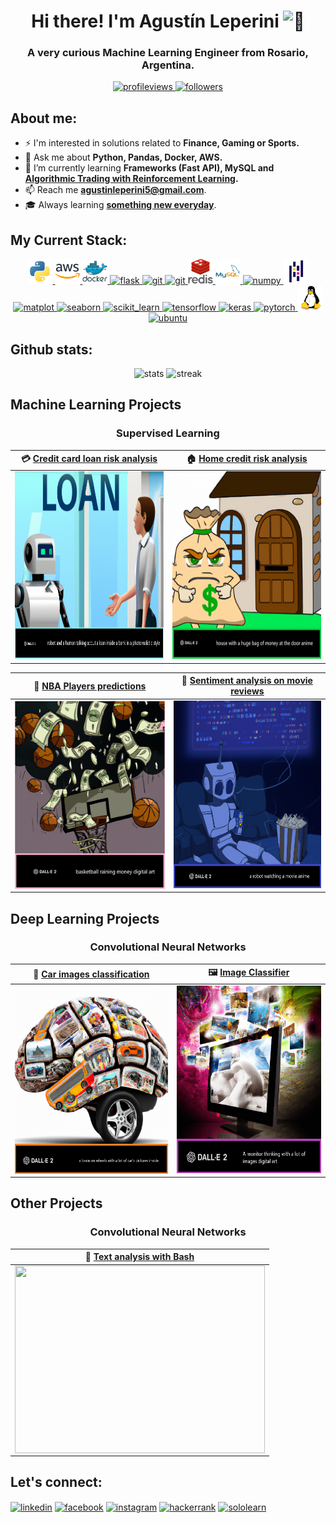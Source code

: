 <h1 align="center"> 
  Hi there! I'm Agustín Leperini 
<picture>
  <source srcset="https://fonts.gstatic.com/s/e/notoemoji/latest/1f44b_1f3fb/512.webp" type="image/webp">
  <img src="https://fonts.gstatic.com/s/e/notoemoji/latest/1f44b_1f3fb/512.gif" alt="👋" width="32" height="32">
</picture>
  </h1>

<h3 align="center">A very curious Machine Learning Engineer from Rosario, Argentina.</h3>

<p align="center"> 
<a href="https://github.com/agusle" target="_blank" rel="noreferrer"> <img src="https://komarev.com/ghpvc/?username=agusle&label=Profile%20views&color=0e75b6&style=flat" alt="profileviews" /> </a>
<a href="https://github.com/agusle?tab=followers" target="_blank" rel="noreferrer"> <img src="https://img.shields.io/github/followers/agusle?label=Followers" alt="followers"/> </a>
</p>

**<h2 align="left"> About me:</h2>**
- ⚡ I'm interested in solutions related to **Finance, Gaming or Sports.** 
- 💬 Ask me about **Python, Pandas, Docker, AWS.**
- 🌱 I’m currently learning **Frameworks (Fast API), MySQL and [Algorithmic Trading with Reinforcement Learning](https://www.coursera.org/specializations/machine-learning-trading).**
- 📫 Reach me **agustinleperini5@gmail.com**.
- 🎓 Always learning [**something new everyday**](https://github.com/agusle/something_new_everyday).

**<h2 align="left"> My Current Stack:</h2>**
<p align="center"> <a href="https://www.python.org" target="_blank" rel="noreferrer"> <img src="https://raw.githubusercontent.com/devicons/devicon/master/icons/python/python-original.svg" alt="python" width="40" height="40"/> </a> <a href="https://aws.amazon.com" target="_blank" rel="noreferrer"> <img src="https://raw.githubusercontent.com/devicons/devicon/master/icons/amazonwebservices/amazonwebservices-original-wordmark.svg" alt="aws" width="40" height="40"/> </a> <a href="https://www.docker.com/" target="_blank" rel="noreferrer"> <img src="https://raw.githubusercontent.com/devicons/devicon/master/icons/docker/docker-original-wordmark.svg" alt="docker" width="40" height="40"/> </a> <a href="https://flask.palletsprojects.com/" target="_blank" rel="noreferrer"> <img src="https://www.vectorlogo.zone/logos/pocoo_flask/pocoo_flask-icon.svg" alt="flask" width="40" height="40"/> </a> <a href="https://fastapi.tiangolo.com/" target="_blank" rel="noreferrer"> <img src="https://cdn.worldvectorlogo.com/logos/fastapi-1.svg" alt="git" width="40" height="40"/> </a> <a href="https://git-scm.com/" target="_blank" rel="noreferrer"> <img src="https://www.vectorlogo.zone/logos/git-scm/git-scm-icon.svg" alt="git" width="40" height="40"/> </a> <a href="https://redis.io" target="_blank" rel="noreferrer"> <img src="https://raw.githubusercontent.com/devicons/devicon/master/icons/redis/redis-original-wordmark.svg" alt="redis" width="40" height="40"/> </a>  <a href="https://www.mysql.com/" target="_blank" rel="noreferrer"> <img src="https://raw.githubusercontent.com/devicons/devicon/master/icons/mysql/mysql-original-wordmark.svg" alt="mysql" width="40" height="40"/> </a> <a href="https://numpy.org/" target="_blank" rel="noreferrer"> <img src="https://numpy.org/images/logo.svg" alt="numpy" width="40" height="40"/> </a> <a href="https://pandas.pydata.org/" target="_blank" rel="noreferrer"> <img src="https://raw.githubusercontent.com/devicons/devicon/2ae2a900d2f041da66e950e4d48052658d850630/icons/pandas/pandas-original.svg" alt="pandas" width="40" height="40"/> </a> <a href="https://matplotlib.org/" target="_blank" rel="noreferrer"> <img src= "https://upload.wikimedia.org/wikipedia/commons/thumb/0/01/Created_with_Matplotlib-logo.svg/2048px-Created_with_Matplotlib-logo.svg.png" alt="matplot" width="40" height="40"/> </a> <a href="https://seaborn.pydata.org/" target="_blank" rel="noreferrer"> <img src="https://seaborn.pydata.org/_images/logo-tall-lightbg.svg" alt="seaborn" width="40" height="40"/> </a> <a href="https://scikit-learn.org/" target="_blank" rel="noreferrer"> <img src="https://upload.wikimedia.org/wikipedia/commons/0/05/Scikit_learn_logo_small.svg" alt="scikit_learn" width="40" height="40"/> </a> <a href="https://www.tensorflow.org" target="_blank" rel="noreferrer"> <img src="https://www.vectorlogo.zone/logos/tensorflow/tensorflow-icon.svg" alt="tensorflow" width="40" height="40"/> </a> <a href="https://keras.io/" target="_blank" rel="noreferrer"> <img src="https://github.com/valohai/ml-logos/blob/master/keras.svg" alt="keras" width="40" height="40"/> </a> <a href="https://pytorch.org/" target="_blank" rel="noreferrer"> <img src="https://www.vectorlogo.zone/logos/pytorch/pytorch-icon.svg" alt="pytorch" width="40" height="40"/> </a> <a href="https://www.linux.org/" target="_blank" rel="noreferrer"> <img src="https://raw.githubusercontent.com/devicons/devicon/master/icons/linux/linux-original.svg" alt="linux" width="40" height="40"/> </a> <a href="https://ubuntu.com/" target="_blank" rel="noreferrer"> <img src="https://brandslogos.com/wp-content/uploads/images/large/ubuntu-logo.png" alt="ubuntu" width="40" height="40"/> </a> </p>

**<h2 align="left"> Github stats:</h2>**
<p align="center">
<img height="150" src="https://github-readme-stats.vercel.app/api?username=agusle&show_icons=true&count_private=true&locale=en&theme=prussian" alt="stats"/> 
<img height="150" src="https://streak-stats.demolab.com?user=agusle&theme=prussian" alt="streak" /> </p>
</p>

**<h2 align="left"> Machine Learning Projects </h2>**

<h3 align="center"> Supervised Learning </h3>

|  💳 [Credit card loan risk analysis](https://github.com/agusle/credit-card-loan-risk-analysis)| 🏠 [Home credit risk analysis](https://github.com/agusle/home-credit-risk-analysis)|
| :-:| :-:| 
| [<img src = "https://github.com/agusle/credit-card-loan-risk-analysis/blob/main/img/project-logo.PNG" width = 400 height = 300/>](https://github.com/agusle/credit-card-loan-risk-analysis)| [<img src = "https://github.com/agusle/home-credit-risk-analysis/blob/main/img/project-logo.png" width = 400 height = 300/>](https://github.com/agusle/home-credit-risk-analysis)

|  🏀 [NBA Players predictions](https://github.com/agusle/nba-players-predictions)| 🎥 [Sentiment analysis on movie reviews](https://github.com/agusle/sentiment-analysis-on-movie-reviews)
| :-:| :-:| 
|[<img src = "https://github.com/agusle/nba-players-predictions/blob/main/img/project-logo-nba.png" width = 400 height = 300 align="center"/>](https://github.com/agusle/nba-players-predictions)| [<img src = "https://github.com/agusle/sentiment-analysis-on-movie-reviews/blob/main/img/project-logo.png" width = 400 height = 300/>](https://github.com/agusle/sentiment-analysis-on-movie-reviews)

**<h2 align="left"> Deep Learning Projects </h2>**

<h3 align="center"> Convolutional Neural Networks </h3>

|  🚗 [Car images classification](https://github.com/agusle/car-images-classification)| 🖼️ [Image Classifier](https://github.com/agusle/image_classifier)
| :-:| :-:| 
|[<img src = "https://github.com/agusle/car-images-classification/blob/main/img/project-logo.png" width = 400 height = 300 align="center"/>](https://github.com/agusle/car-images-classification)| [<img src = "https://github.com/agusle/image_classifier/blob/main/img/project-logo.png" width = 400 height = 300/>](https://github.com/agusle/image_classifier)

**<h2 align="left"> Other Projects </h2>**
<h3 align="center"> Convolutional Neural Networks </h3>

|  📖 [Text analysis with Bash](https://github.com/agusle/bash_text_analysis)|
| :-:| 
|[<img src = "https://github.com/agusle/bash_text_analysis/blob/main/img/project-logo.png" width = 400 height = 300 align="center"/>](https://github.com/agusle/bash_text_analysis)

**<h2 align="left"> Let's connect:</h2>**
<p align="left">
<a href="https://linkedin.com/in/agustinleperini" target="blank"><img align="center" src="https://raw.githubusercontent.com/rahuldkjain/github-profile-readme-generator/master/src/images/icons/Social/linked-in-alt.svg" alt="linkedin" height="30" width="40" /></a>
<a href="https://fb.com/agusleperini" target="blank"><img align="center" src="https://raw.githubusercontent.com/rahuldkjain/github-profile-readme-generator/master/src/images/icons/Social/facebook.svg" alt="facebook" height="30" width="40" /></a>
<a href="https://instagram.com/agustinleperini" target="blank"><img align="center" src="https://raw.githubusercontent.com/rahuldkjain/github-profile-readme-generator/master/src/images/icons/Social/instagram.svg" alt="instagram" height="30" width="40" /></a>
<a href="https://www.hackerrank.com/agustinleperini5" target="blank"><img align="center" src="https://raw.githubusercontent.com/rahuldkjain/github-profile-readme-generator/master/src/images/icons/Social/hackerrank.svg" alt="hackerrank" height="30" width="40" /></a>
<a href="https://www.sololearn.com/profile/24666598" target="blank"><img align="center" src="https://cdn.worldvectorlogo.com/logos/sololearn-2.svg" alt="sololearn" height="30" width="40" /></a>

</p>
